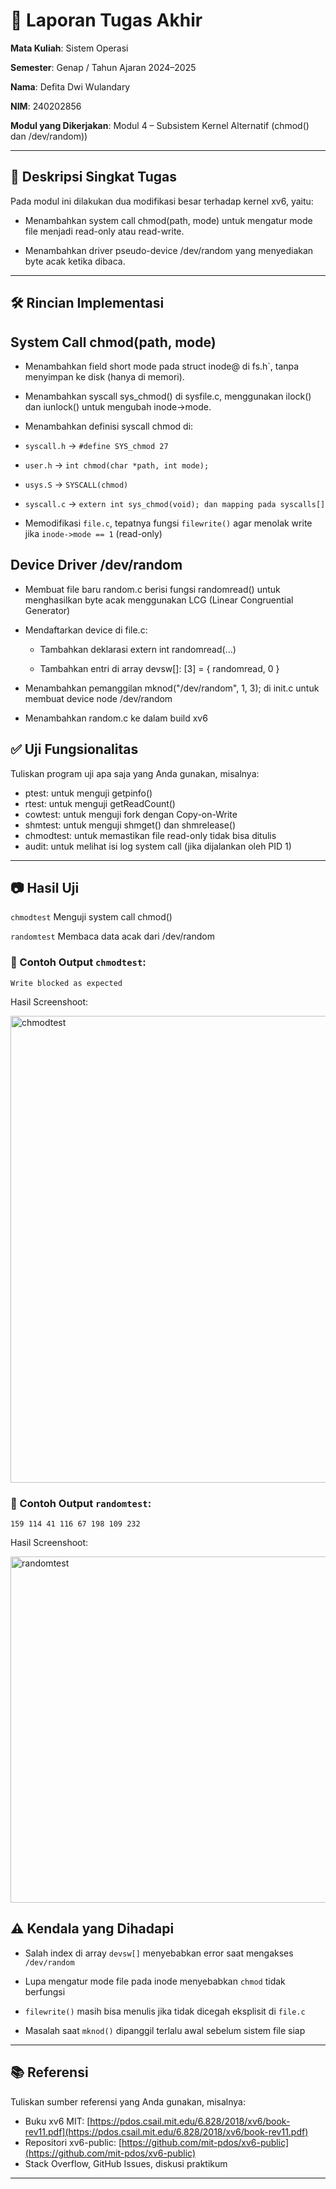 # 📝 Laporan Tugas Akhir

**Mata Kuliah**: Sistem Operasi

**Semester**: Genap / Tahun Ajaran 2024–2025

**Nama**: Defita Dwi Wulandary

**NIM**: 240202856

**Modul yang Dikerjakan**:
Modul 4 – Subsistem Kernel Alternatif (chmod() dan /dev/random))



---

## 📌 Deskripsi Singkat Tugas

Pada modul ini dilakukan dua modifikasi besar terhadap kernel xv6, yaitu:

* Menambahkan system call chmod(path, mode) untuk mengatur mode file menjadi read-only atau read-write.

* Menambahkan driver pseudo-device /dev/random yang menyediakan byte acak ketika dibaca.

---

## 🛠️ Rincian Implementasi

## System Call chmod(path, mode)

* Menambahkan field short mode pada struct inode@ di fs.h`, tanpa menyimpan ke disk (hanya di memori).

* Menambahkan syscall sys_chmod() di sysfile.c, menggunakan ilock() dan iunlock() untuk mengubah inode->mode.

* Menambahkan definisi syscall chmod di:

* `syscall.h` → `#define SYS_chmod 27`

* `user.h` → `int chmod(char *path, int mode);`

* `usys.S` → `SYSCALL(chmod)`

* `syscall.c` → `extern int sys_chmod(void); dan mapping pada syscalls[]`

* Memodifikasi `file.c`, tepatnya fungsi `filewrite()` agar menolak write jika `inode->mode == 1` (read-only)

## Device Driver /dev/random

* Membuat file baru random.c berisi fungsi randomread() untuk menghasilkan byte acak menggunakan LCG (Linear Congruential Generator)

* Mendaftarkan device di file.c:

  * Tambahkan deklarasi extern int randomread(...)

  * Tambahkan entri di array devsw[]: [3] = { randomread, 0 }

* Menambahkan pemanggilan mknod("/dev/random", 1, 3); di init.c untuk membuat device node /dev/random

* Menambahkan random.c ke dalam build xv6

## ✅ Uji Fungsionalitas
Tuliskan program uji apa saja yang Anda gunakan, misalnya:

* ptest: untuk menguji getpinfo()
* rtest: untuk menguji getReadCount()
* cowtest: untuk menguji fork dengan Copy-on-Write
* shmtest: untuk menguji shmget() dan shmrelease()
* chmodtest: untuk memastikan file read-only tidak bisa ditulis
* audit: untuk melihat isi log system call (jika dijalankan oleh PID 1)

---

## 📷 Hasil Uji

`chmodtest`	Menguji system call chmod()

`randomtest`	Membaca data acak dari /dev/random

### 📍 Contoh Output `chmodtest`:

```
Write blocked as expected
```
Hasil Screenshoot:


<img width="966" height="747" alt="chmodtest" src="https://github.com/user-attachments/assets/c7278040-6a67-4c2d-8266-27dc7a4e0977" />

### 📍 Contoh Output `randomtest`:

```
159 114 41 116 67 198 109 232 
```
Hasil Screenshoot:

<img width="1452" height="554" alt="randomtest" src="https://github.com/user-attachments/assets/2264b50b-5457-45c2-90ec-0ee71d3bf60f" />



## ⚠️ Kendala yang Dihadapi

* Salah index di array `devsw[]` menyebabkan error saat mengakses `/dev/random`

* Lupa mengatur mode file pada inode menyebabkan `chmod` tidak berfungsi

* `filewrite()` masih bisa menulis jika tidak dicegah eksplisit di `file.c`

* Masalah saat `mknod()` dipanggil terlalu awal sebelum sistem file siap


---

## 📚 Referensi

Tuliskan sumber referensi yang Anda gunakan, misalnya:

* Buku xv6 MIT: [https://pdos.csail.mit.edu/6.828/2018/xv6/book-rev11.pdf](https://pdos.csail.mit.edu/6.828/2018/xv6/book-rev11.pdf)
* Repositori xv6-public: [https://github.com/mit-pdos/xv6-public](https://github.com/mit-pdos/xv6-public)
* Stack Overflow, GitHub Issues, diskusi praktikum

---

